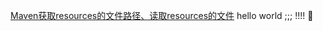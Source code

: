 [Maven获取resources的文件路径、读取resources的文件](https://www.cnblogs.com/convict/p/11330449.html)
hello world
;;;
!!!!
🐯